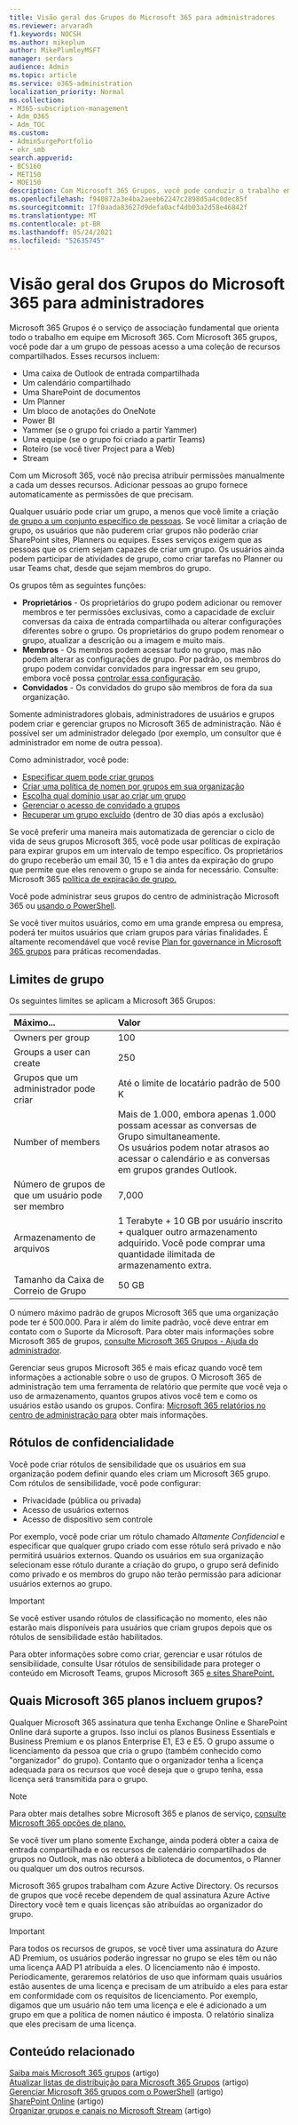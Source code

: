 ```yaml
---
title: Visão geral dos Grupos do Microsoft 365 para administradores
ms.reviewer: arvaradh
f1.keywords: NOCSH
ms.author: mikeplum
author: MikePlumleyMSFT
manager: serdars
audience: Admin
ms.topic: article
ms.service: o365-administration
localization_priority: Normal
ms.collection:
- M365-subscription-management
- Adm_O365
- Adm_TOC
ms.custom:
- AdminSurgePortfolio
- okr_smb
search.appverid:
- BCS160
- MET150
- MOE150
description: Com Microsoft 365 Grupos, você pode conduzir o trabalho em equipe em Microsoft 365 dando a um grupo de pessoas acesso a uma coleção de recursos compartilhados.
ms.openlocfilehash: f940872a3e4ba2aeeb62247c2898d5a4c0dec85f
ms.sourcegitcommit: 17f0aada83627d9defa0acf4db03a2d58e46842f
ms.translationtype: MT
ms.contentlocale: pt-BR
ms.lasthandoff: 05/24/2021
ms.locfileid: "52635745"
---
```

# <a name="overview-of-microsoft-365-groups-for-administrators"></a>Visão geral dos Grupos do Microsoft 365 para administradores

Microsoft 365 Grupos é o serviço de associação fundamental que orienta todo o trabalho em equipe em Microsoft 365. Com Microsoft 365 grupos, você pode dar a um grupo de pessoas acesso a uma coleção de recursos compartilhados. Esses recursos incluem:

- Uma caixa de Outlook de entrada compartilhada
- Um calendário compartilhado
- Uma SharePoint de documentos
- Um Planner
- Um bloco de anotações do OneNote
- Power BI
- Yammer (se o grupo foi criado a partir Yammer)
- Uma equipe (se o grupo foi criado a partir Teams)
- Roteiro (se você tiver Project para a Web)
- Stream

Com um Microsoft 365, você não precisa atribuir permissões manualmente a cada um desses recursos. Adicionar pessoas ao grupo fornece automaticamente as permissões de que precisam.

Qualquer usuário pode criar um grupo, a menos que você limite a criação [de grupo a um conjunto específico de pessoas](../../solutions/manage-creation-of-groups.md). Se você limitar a criação de grupo, os usuários que não puderem criar grupos não poderão criar SharePoint sites, Planners ou equipes. Esses serviços exigem que as pessoas que os criem sejam capazes de criar um grupo. Os usuários ainda podem participar de atividades de grupo, como criar tarefas no Planner ou usar Teams chat, desde que sejam membros do grupo.

Os grupos têm as seguintes funções:

- **Proprietários** - Os proprietários do grupo podem adicionar ou remover membros e ter permissões exclusivas, como a capacidade de excluir conversas da caixa de entrada compartilhada ou alterar configurações diferentes sobre o grupo. Os proprietários do grupo podem renomear o grupo, atualizar a descrição ou a imagem e muito mais.
- **Membros** - Os membros podem acessar tudo no grupo, mas não podem alterar as configurações de grupo. Por padrão, os membros do grupo podem convidar convidados para ingressar em seu grupo, embora você possa [controlar essa configuração](manage-guest-access-in-groups.md).
- **Convidados** - Os convidados do grupo são membros de fora da sua organização.

Somente administradores globais, administradores de usuários e grupos podem criar e gerenciar grupos no Microsoft 365 de administração. Não é possível ser um administrador delegado (por exemplo, um consultor que é administrador em nome de outra pessoa).

Como administrador, você pode:

- [Especificar quem pode criar grupos](../../solutions/manage-creation-of-groups.md)
- [Criar uma política de nomen por grupos em sua organização](../../solutions/groups-naming-policy.md)
- [Escolha qual domínio usar ao criar um grupo](../../solutions/choose-domain-to-create-groups.md)
- [Gerenciar o acesso de convidado a grupos](manage-guest-access-in-groups.md)
- [Recuperar um grupo excluído](restore-deleted-group.md) (dentro de 30 dias após a exclusão)

Se você preferir uma maneira mais automatizada de gerenciar o ciclo de vida de seus grupos Microsoft 365, você pode usar políticas de expiração para expirar grupos em um intervalo de tempo específico. Os proprietários do grupo receberão um email 30, 15 e 1 dia antes da expiração do grupo que permite que eles renovem o grupo se ainda for necessário. Consulte: Microsoft 365 [política de expiração de grupo.](../../solutions/microsoft-365-groups-expiration-policy.md)

Você pode administrar seus grupos do centro de administração Microsoft 365 ou [usando o PowerShell](../../enterprise/manage-microsoft-365-groups-with-powershell.md).

Se você tiver muitos usuários, como em uma grande empresa ou empresa, poderá ter muitos usuários que criam grupos para várias finalidades. É altamente recomendável que você revise [Plan for governance in Microsoft 365 grupos](../../solutions/collaboration-governance-overview.md) para práticas recomendadas.

## <a name="group-limits"></a>Limites de grupo

Os seguintes limites se aplicam a Microsoft 365 Grupos:

|Máximo...|Valor|
|:---------|:----|
|Owners per group|100|
|Groups a user can create|250|
|Grupos que um administrador pode criar|Até o limite de locatário padrão de 500 K|
|Number of members |Mais de 1.000, embora apenas 1.000 possam acessar as conversas de Grupo simultaneamente. <br>Os usuários podem notar atrasos ao acessar o calendário e as conversas em grupos grandes Outlook.|
|Número de grupos de que um usuário pode ser membro|7,000|
|Armazenamento de arquivos|1 Terabyte + 10 GB por usuário inscrito + qualquer outro armazenamento adquirido. Você pode comprar uma quantidade ilimitada de armazenamento extra.|
|Tamanho da Caixa de Correio de Grupo|50 GB|

O número máximo padrão de grupos Microsoft 365 que uma organização pode ter é 500.000. Para ir além do limite padrão, você deve entrar em contato com o Suporte da Microsoft. Para obter mais informações sobre Microsoft 365 de grupos, [consulte Microsoft 365 Grupos - Ajuda do administrador](https://support.microsoft.com/office/b565caa1-5c40-40ef-9915-60fdb2d97fa2).

Gerenciar seus grupos Microsoft 365 é mais eficaz quando você tem informações a actionable sobre o uso de grupos. O Microsoft 365 de administração tem uma ferramenta de relatório que permite que você veja o uso de armazenamento, quantos grupos ativos você tem e como os usuários estão usando os grupos. Confira: [Microsoft 365 relatórios no centro de administração para](../activity-reports/office-365-groups.md) obter mais informações.

## <a name="sensitivity-labels"></a>Rótulos de confidencialidade

Você pode criar rótulos de sensibilidade que os usuários em sua organização podem definir quando eles criam um Microsoft 365 grupo. Com rótulos de sensibilidade, você pode configurar: 

- Privacidade (pública ou privada)
- Acesso de usuários externos
- Acesso de dispositivo sem controle

Por exemplo, você pode criar um rótulo chamado *Altamente Confidencial* e especificar que qualquer grupo criado com esse rótulo será privado e não permitirá usuários externos. Quando os usuários em sua organização selecionam esse rótulo durante a criação do grupo, o grupo será definido como privado e os membros do grupo não terão permissão para adicionar usuários externos ao grupo.

> [!IMPORTANT]
> Se você estiver usando rótulos de classificação no momento, eles não estarão mais disponíveis para usuários que criam grupos depois que os rótulos de sensibilidade estão habilitados. 

Para obter informações sobre como criar, gerenciar e usar rótulos de sensibilidade, consulte Usar rótulos de sensibilidade para proteger o conteúdo em Microsoft Teams, grupos Microsoft 365 [e sites SharePoint.](../../compliance/sensitivity-labels-teams-groups-sites.md)

## <a name="which-microsoft-365-plans-include-groups"></a>Quais Microsoft 365 planos incluem grupos?

Qualquer Microsoft 365 assinatura que tenha Exchange Online e SharePoint Online dará suporte a grupos. Isso inclui os planos Business Essentials e Business Premium e os planos Enterprise E1, E3 e E5. O grupo assume o licenciamento da pessoa que cria o grupo (também conhecido como "organizador" do grupo). Contanto que o organizador tenha a licença adequada para os recursos que você deseja que o grupo tenha, essa licença será transmitida para o grupo.

> [!NOTE]
> Para obter mais detalhes sobre Microsoft 365 e planos de serviço, [consulte Microsoft 365 opções de plano.](/office365/servicedescriptions/office-365-platform-service-description/office-365-plan-options)

Se você tiver um plano somente Exchange, ainda poderá obter a caixa de entrada compartilhada e os recursos de calendário compartilhados de grupos no Outlook, mas não obterá a biblioteca de documentos, o Planner ou qualquer um dos outros recursos.

Microsoft 365 grupos trabalham com Azure Active Directory. Os recursos de grupos que você recebe dependem de qual assinatura Azure Active Directory você tem e quais licenças são atribuídas ao organizador do grupo.

> [!IMPORTANT]
> Para todos os recursos de grupos, se você tiver uma assinatura do Azure AD Premium, os usuários poderão ingressar no grupo se eles têm ou não uma licença AAD P1 atribuída a eles. O licenciamento não é imposto.
> Periodicamente, geraremos relatórios de uso que informam quais usuários estão ausentes de uma licença e precisam de um atribuído a eles para estar em conformidade com os requisitos de licenciamento. Por exemplo, digamos que um usuário não tem uma licença e ele é adicionado a um grupo em que a política de nomen náutico é imposta. O relatório sinaliza que eles precisam de uma licença.

## <a name="related-content"></a>Conteúdo relacionado

[Saiba mais Microsoft 365 grupos](https://support.microsoft.com/office/b565caa1-5c40-40ef-9915-60fdb2d97fa2) (artigo)\
[Atualizar listas de distribuição para Microsoft 365 Grupos](../manage/upgrade-distribution-lists.md) (artigo)\
[Gerenciar Microsoft 365 grupos com o PowerShell](../../enterprise/manage-microsoft-365-groups-with-powershell.md) (artigo)\
[SharePoint Online](/office365/servicedescriptions/sharepoint-online-service-description/sharepoint-online-limits) (artigo)\
[Organizar grupos e canais no Microsoft Stream](/stream/groups-channels-organization) (artigo)
